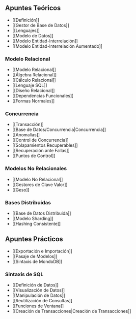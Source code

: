 ## Apuntes Teóricos

- [[Definición]]
- [[Gestor de Base de Datos]]
- [[Lenguajes]]
- [[Modelo de Datos]]
- [[Modelo Entidad-Interrelación]]
- [[Modelo Entidad-Interrelación Aumentado]]

### Modelo Relacional

- [[Modelo Relacional]]
- [[Álgebra Relacional]]
- [[Cálculo Relacional]]
- [[Lenguaje SQL]]
- [[Diseño Relacional]]
- [[Dependencias Funcionales]]
- [[Formas Normales]]

### Concurrencia

- [[Transacción]]
- [[Base de Datos/Concurrencia|Concurrencia]]
- [[Anomalías]]
- [[Control de Concurrencia]]
- [[Solapamientos Recuperables]]
- [[Recuperación ante Fallas]]
- [[Puntos de Control]]

### Modelos No Relacionales

- [[Modelo No Relacional]]
- [[Gestores de Clave Valor]]
- [[Geso]]

### Bases Distribuidas

- [[Base de Datos Distribuida]]
- [[Modelo Sharding]]
- [[Hashing Consistente]]

## Apuntes Prácticos

- [[Exportación e Importación]]
- [[Pasaje de Modelos]]
- [[Sintaxis de MondoDB]]

### Sintaxis de SQL

- [[Definición de Datos]]
- [[Visualización de Datos]]
- [[Manipulación de Datos]]
- [[Reutilización de Consultas]]
- [[Funciones de Ventana]]
- [[Creación de Transacciones|Creación de Transacciones]]
